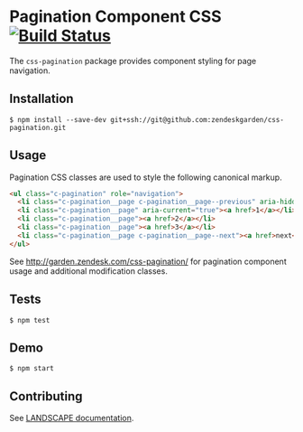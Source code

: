 # Pagination Component CSS [![Build Status](https://travis-ci.com/zendeskgarden/css-pagination.svg?token=dDt9s6smCMgz269xNbpz&branch=master)](https://travis-ci.com/zendeskgarden/css-pagination)

The `css-pagination` package provides component styling for page
navigation.

## Installation

    $ npm install --save-dev git+ssh://git@github.com:zendeskgarden/css-pagination.git

## Usage

Pagination CSS classes are used to style the following canonical markup.

```html
<ul class="c-pagination" role="navigation">
  <li class="c-pagination__page c-pagination__page--previous" aria-hidden="true"><a href>previous</a></li>
  <li class="c-pagination__page" aria-current="true"><a href>1</a></li>
  <li class="c-pagination__page"><a href>2</a></li>
  <li class="c-pagination__page"><a href>3</a></li>
  <li class="c-pagination__page c-pagination__page--next"><a href>next</a></li>
</ul>
```

See http://garden.zendesk.com/css-pagination/ for pagination component
usage and additional modification classes.

## Tests

    $ npm test

## Demo

    $ npm start

## Contributing

See [LANDSCAPE
documentation](https://github.com/zendeskgarden/LANDSCAPE/wiki/Contributing).
